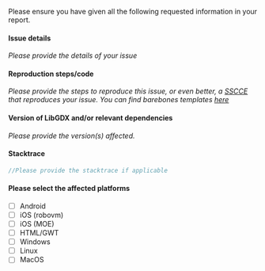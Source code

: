 Please ensure you have given all the following requested information in your report.

#### Issue details
_Please provide the details of your issue_

#### Reproduction steps/code
_Please provide the steps to reproduce this issue, or even better, a [SSCCE](http://sscce.org/) that reproduces your issue.
You can find barebones templates [here](https://github.com/libgdx/libgdx/wiki/Getting-help)_

#### Version of LibGDX and/or relevant dependencies
_Please provide the version(s) affected._

#### Stacktrace
```java
//Please provide the stacktrace if applicable 
```

#### Please select the affected platforms
- [ ] Android
- [ ] iOS (robovm)
- [ ] iOS (MOE)
- [ ] HTML/GWT
- [ ] Windows
- [ ] Linux
- [ ] MacOS
